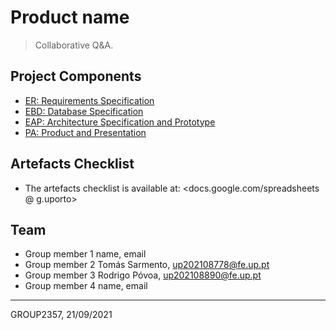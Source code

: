 
# Product name

> Collaborative Q&A.

## Project Components

* [ER: Requirements Specification](er)
* [EBD: Database Specification](ebd)
* [EAP: Architecture Specification and Prototype](eap)
* [PA: Product and Presentation](pa)

## Artefacts Checklist

* The artefacts checklist is available at: <docs.google.com/spreadsheets @ g.uporto>

## Team

* Group member 1 name, email
* Group member 2 Tomás Sarmento, up202108778@fe.up.pt
* Group member 3 Rodrigo Póvoa, up202108890@fe.up.pt
* Group member 4 name, email

***
GROUP2357, 21/09/2021
